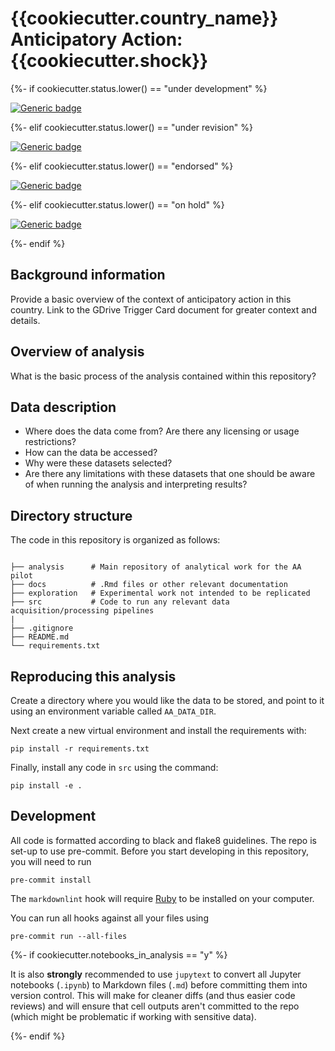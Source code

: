 # {{cookiecutter.country_name}} Anticipatory Action: {{cookiecutter.shock}}

{%- if cookiecutter.status.lower() == "under development" %}

[![Generic badge](https://img.shields.io/badge/STATUS-UNDER%20DEVELOPMENT-%23007CE0)](https://shields.io/)

{%- elif cookiecutter.status.lower() == "under revision" %}

[![Generic badge](https://img.shields.io/badge/STATUS-UNDER%20REVISION-%23CCCCCC)](https://shields.io/)

{%- elif cookiecutter.status.lower() == "endorsed" %}

[![Generic badge](https://img.shields.io/badge/STATUS-ENDORSED-%231EBFB3)](https://shields.io/)

{%- elif cookiecutter.status.lower() == "on hold" %}

[![Generic badge](https://img.shields.io/badge/STATUS-ON%20HOLD-%23F2645A)](https://shields.io/)

{%- endif %}

## Background information

Provide a basic overview of the context of anticipatory action in this country.
Link to the GDrive Trigger Card document for greater context and details.

## Overview of analysis

What is the basic process of the analysis contained within this repository?

## Data description

- Where does the data come from? Are there any licensing or usage restrictions?
- How can the data be accessed?
- Why were these datasets selected?
- Are there any limitations with these datasets that one should be aware
    of when running the analysis and interpreting results?

## Directory structure

The code in this repository is organized as follows:

```shell

├── analysis      # Main repository of analytical work for the AA pilot
├── docs          # .Rmd files or other relevant documentation
├── exploration   # Experimental work not intended to be replicated
├── src           # Code to run any relevant data acquisition/processing pipelines
|
├── .gitignore
├── README.md
└── requirements.txt

```

## Reproducing this analysis

Create a directory where you would like the data to be stored,
and point to it using an environment variable called
`AA_DATA_DIR`.

Next create a new virtual environment and install the requirements with:

```shell
pip install -r requirements.txt
```

Finally, install any code in `src` using the command:

```shell
pip install -e .
```

## Development

All code is formatted according to black and flake8 guidelines.
The repo is set-up to use pre-commit.
Before you start developing in this repository, you will need to run

```shell
pre-commit install
```

The `markdownlint` hook will require
[Ruby](https://www.ruby-lang.org/en/documentation/installation/)
to be installed on your computer.

You can run all hooks against all your files using

```shell
pre-commit run --all-files
```

{%- if cookiecutter.notebooks_in_analysis  == "y" %}

It is also **strongly** recommended to use `jupytext`
to convert all Jupyter notebooks (`.ipynb`) to Markdown files (`.md`)
before committing them into version control. This will make for
cleaner diffs (and thus easier code reviews) and will ensure that cell outputs aren't
committed to the repo (which might be problematic if working with sensitive data).

{%- endif %}

